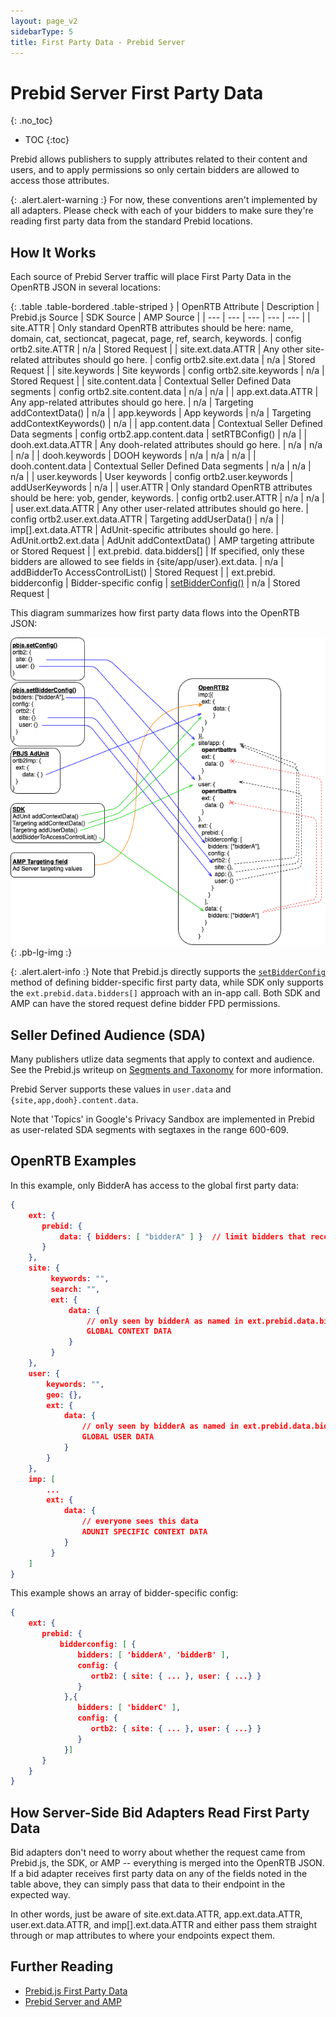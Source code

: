 ```yaml
---
layout: page_v2
sidebarType: 5
title: First Party Data - Prebid Server
---
```


# Prebid Server First Party Data
{: .no_toc}

- TOC
{:toc}

Prebid allows publishers to supply attributes related to their content
and users, and to apply permissions so only certain bidders are allowed
to access those attributes.

{: .alert.alert-warning :}
For now, these conventions aren't implemented by all adapters. Please
check with each of your bidders to make sure they're reading first
party data from the standard Prebid locations.

## How It Works

Each source of Prebid Server traffic will place
First Party Data in the OpenRTB JSON in several locations:

{: .table .table-bordered .table-striped }
| OpenRTB Attribute | Description | Prebid.js Source | SDK Source | AMP Source |
| --- | --- | --- | --- | --- |
| site.ATTR | Only standard OpenRTB attributes should be here: name, domain, cat, sectioncat, pagecat, page, ref, search, keywords. | config ortb2.site.ATTR | n/a | Stored Request |
| site.ext.data.ATTR | Any other site-related attributes should go here. | config ortb2.site.ext.data | n/a | Stored Request |
| site.keywords | Site keywords | config ortb2.site.keywords | n/a | Stored Request |
| site.content.data | Contextual Seller Defined Data segments | config ortb2.site.content.data | n/a | n/a |
| app.ext.data.ATTR | Any app-related attributes should go here. | n/a | Targeting addContextData() | n/a |
| app.keywords | App keywords | n/a | Targeting addContextKeywords() | n/a |
| app.content.data | Contextual Seller Defined Data segments | config ortb2.app.content.data | setRTBConfig() | n/a |
| dooh.ext.data.ATTR | Any dooh-related attributes should go here. | n/a | n/a | n/a |
| dooh.keywords | DOOH keywords | n/a | n/a | n/a |
| dooh.content.data | Contextual Seller Defined Data segments | n/a | n/a | n/a |
| user.keywords | User keywords | config ortb2.user.keywords | addUserKeywords | n/a |
| user.ATTR | Only standard OpenRTB attributes should be here: yob, gender, keywords. | config ortb2.user.ATTR | n/a | n/a |
| user.ext.data.ATTR | Any other user-related attributes should go here. | config ortb2.user.ext.data.ATTR | Targeting addUserData() | n/a |
| imp[].ext.data.ATTR | AdUnit-specific attributes should go here. | AdUnit.ortb2.ext.data | AdUnit addContextData() | AMP targeting attribute or Stored Request |
| ext.prebid. data.bidders[] | If specified, only these bidders are allowed to see fields in {site/app/user}.ext.data. | n/a | addBidderTo AccessControlList() | Stored Request |
| ext.prebid. bidderconfig | Bidder-specific config | [setBidderConfig()](/dev-docs/publisher-api-reference/setBidderConfig.html) | n/a | Stored Request |

This diagram summarizes how first party data flows into the OpenRTB JSON:

![First Party Data Summary](/assets/images/flowcharts/FirstPartyData-Detailed.png){: .pb-lg-img :}

{: .alert.alert-info :}
Note that Prebid.js directly supports the [`setBidderConfig`](/dev-docs/publisher-api-reference/setBidderConfig.html) method of defining
bidder-specific first party data, while SDK only supports the `ext.prebid.data.bidders[]` approach with an in-app call.
Both SDK and AMP can have the stored request define bidder FPD permissions.

## Seller Defined Audience (SDA)

Many publishers utlize data segments that apply to context and audience. See the Prebid.js writeup on [Segments and Taxonomy](/features/firstPartyData.html#segments-and-taxonomy) for more information.

Prebid Server supports these values in `user.data` and `{site,app,dooh}.content.data`.

Note that 'Topics' in Google's Privacy Sandbox are implemented in Prebid as user-related SDA segments with segtaxes in the range 600-609.

## OpenRTB Examples

In this example, only BidderA has access to the global first party data:

```json
{
    ext: {
       prebid: {
           data: { bidders: [ "bidderA" ] }  // limit bidders that receive global data
       }
    },
    site: {
         keywords: "",
         search: "",
         ext: {
             data: {
                 // only seen by bidderA as named in ext.prebid.data.bidders[]
                 GLOBAL CONTEXT DATA
             }
         }
    },
    user: {
        keywords: "",
        geo: {},
        ext: {
            data: {
                // only seen by bidderA as named in ext.prebid.data.bidders[]
                GLOBAL USER DATA
            }  
        }
    },
    imp: [
        ...
        ext: {
            data: {
                // everyone sees this data
                ADUNIT SPECIFIC CONTEXT DATA
            }
         }
    ]
}
```

This example shows an array of bidder-specific config:

```json
{
    ext: {
       prebid: {
           bidderconfig: [ {
               bidders: [ 'bidderA', 'bidderB' ],
               config: {
                  ortb2: { site: { ... }, user: { ...} }
               }
            },{
               bidders: [ 'bidderC' ],
               config: {
                  ortb2: { site: { ... }, user: { ...} }
               }
            }]
       }
    }
}
```

## How Server-Side Bid Adapters Read First Party Data

Bid adapters don't need to worry about whether the request came from
Prebid.js, the SDK, or AMP -- everything is merged into the OpenRTB JSON. If a bid adapter receives first party data on any of the fields noted in
the table above, they can simply pass that data to their endpoint in
the expected way.

In other words, just be aware of site.ext.data.ATTR, app.ext.data.ATTR, user.ext.data.ATTR,
and imp[].ext.data.ATTR and either pass them straight through or map
attributes to where your endpoints expect them.

## Further Reading

- [Prebid.js First Party Data](/features/firstPartyData.html)
- [Prebid Server and AMP](/prebid-server/use-cases/pbs-amp.html)
